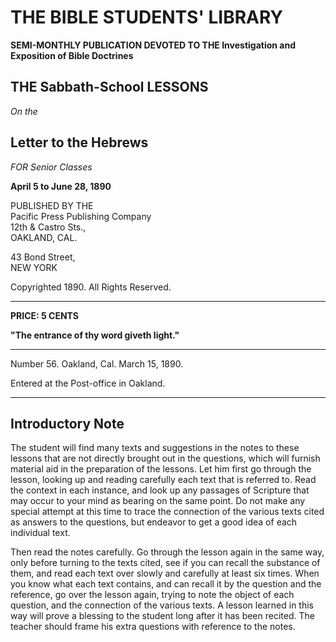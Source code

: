 # THE BIBLE STUDENTS' LIBRARY

**SEMI-MONTHLY PUBLICATION DEVOTED TO THE Investigation and Exposition of Bible Doctrines**

## THE Sabbath-School LESSONS

*On the* 

## Letter to the Hebrews

*FOR Senior Classes*

**April 5 to June 28, 1890**

PUBLISHED BY THE  
Pacific Press Publishing Company  
12th & Castro Sts.,  
OAKLAND, CAL.

43 Bond Street,  
NEW YORK

Copyrighted 1890. All Rights Reserved.

---

**PRICE: 5 CENTS**

**"The entrance of thy word giveth light."**

---

Number 56. Oakland, Cal. March 15, 1890.

Entered at the Post-office in Oakland.

---

## Introductory Note

The student will find many texts and suggestions in the notes to these lessons that are not directly brought out in the questions, which will furnish material aid in the preparation of the lessons. Let him first go through the lesson, looking up and reading carefully each text that is referred to. Read the context in each instance, and look up any passages of Scripture that may occur to your mind as bearing on the same point. Do not make any special attempt at this time to trace the connection of the various texts cited as answers to the questions, but endeavor to get a good idea of each individual text.

Then read the notes carefully. Go through the lesson again in the same way, only before turning to the texts cited, see if you can recall the substance of them, and read each text over slowly and carefully at least six times. When you know what each text contains, and can recall it by the question and the reference, go over the lesson again, trying to note the object of each question, and the connection of the various texts. A lesson learned in this way will prove a blessing to the student long after it has been recited. The teacher should frame his extra questions with reference to the notes.